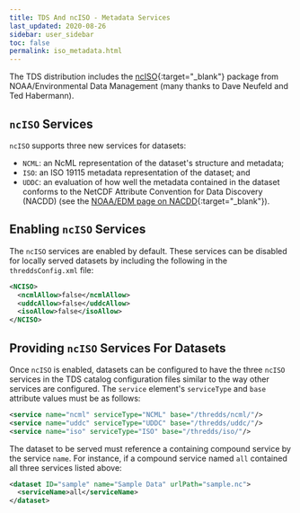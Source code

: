```yaml
---
title: TDS And ncISO - Metadata Services
last_updated: 2020-08-26
sidebar: user_sidebar
toc: false
permalink: iso_metadata.html
---
```


The TDS distribution includes the [ncISO](https://github.com/Unidata/threddsIso/){:target="_blank"} package from NOAA/Environmental Data Management (many thanks to Dave Neufeld and Ted Habermann).

## `ncISO` Services
`ncISO` supports three new services for datasets:
* `NCML`: an NcML representation of the dataset's structure and metadata;
* `ISO`: an ISO 19115 metadata representation of the dataset; and
* `UDDC`: an evaluation of how well the metadata contained in the dataset conforms to the NetCDF Attribute Convention for Data Discovery (NACDD) (see the [NOAA/EDM page on NACDD](http://wiki.esipfed.org/index.php/Category:Attribute_Conventions_Dataset_Discovery){:target="_blank"}).

## Enabling `ncISO` Services

The `ncISO` services are enabled by default. 
These services can be disabled for locally served datasets by including the following in the `threddsConfig.xml` file:

~~~xml
<NCISO>
  <ncmlAllow>false</ncmlAllow>
  <uddcAllow>false</uddcAllow>
  <isoAllow>false</isoAllow>
</NCISO>
~~~

## Providing `ncISO` Services For Datasets

Once `ncISO` is enabled, datasets can be configured to have the three `ncISO` services in the TDS catalog configuration files similar to the way other services are configured.
The `service` element's `serviceType` and `base` attribute values must be as follows: 

~~~xml
<service name="ncml" serviceType="NCML" base="/thredds/ncml/"/>
<service name="uddc" serviceType="UDDC" base="/thredds/uddc/"/>
<service name="iso" serviceType="ISO" base="/thredds/iso/"/>
~~~

The dataset to be served must reference a containing compound service by the service `name`.
For instance, if a compound service named `all` contained all three services listed above: 

~~~xml
<dataset ID="sample" name="Sample Data" urlPath="sample.nc">
  <serviceName>all</serviceName>
</dataset>
~~~
